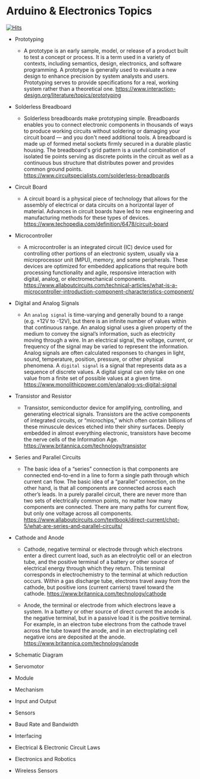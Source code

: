 # Arduino & Electronics Topics
[![Hits](https://hits.seeyoufarm.com/api/count/incr/badge.svg?url=https%3A%2F%2Fgithub.com%2Fxdvrx1%2Farduino-and-electronics-topics&count_bg=%2379C83D&title_bg=%23555555&icon=&icon_color=%23E7E7E7&title=PAGE+VIEWS&edge_flat=false)](https://hits.seeyoufarm.com)

- Prototyping
    - A prototype is an early sample, model, or release of a product 
built to test a concept or process. It is a term used in a
variety of contexts, including semantics, design, electronics,
and software programming. A prototype is generally used to evaluate
a new design to enhance precision by system analysts and users.
Prototyping serves to provide specifications for a real, working 
system rather than a theoretical one.
<https://www.interaction-design.org/literature/topics/prototyping>
     
- Solderless Breadboard
    - Solderless breadboards make prototyping simple. Breadboards 
enables you to connect electronic components in thousands of ways 
to produce working circuits without soldering or damaging your 
circuit board — and you don't need additional tools. A breadboard 
is made up of formed metal sockets firmly secured in a durable 
plastic housing. The breadboard's grid pattern is a useful combination
of isolated tie points serving as discrete points in the circuit as 
well as a continuous bus structure that distributes
power and provides common ground points.
<https://www.circuitspecialists.com/solderless-breadboards>

- Circuit Board
    - A circuit board is a physical piece of technology that allows
for the assembly of electrical or data circuits on a 
horizontal layer of material. Advances in circuit boards
have led to new engineering and 
manufacturing methods for these types of devices.
<https://www.techopedia.com/definition/6478/circuit-board>
     
- Microcontroller
    - A microcontroller is an integrated circuit (IC) 
device used for controlling other portions of an electronic system,
usually via a microprocessor unit (MPU), memory, and 
some peripherals. These devices are optimized for embedded
applications that require both processing functionality
and agile, responsive interaction with digital,
analog, or electromechanical components.
<https://www.allaboutcircuits.com/technical-articles/what-is-a-microcontroller-introduction-component-characteristics-component/> 

- Digital and Analog Signals 
    - An `analog signal` is time-varying and generally bound
to a range (e.g. +12V to -12V), but there is an infinite number
of values within that continuous range. An analog signal 
uses a given property of the medium to convey the signal’s
information, such as electricity moving through a wire. 
In an electrical signal, the voltage, current, or frequency of 
the signal may be varied to represent the information. Analog signals 
are often calculated responses to changes in light, sound,
temperature, position, pressure, or other physical phenomena.
A `digital signal` is a signal that represents 
data as a sequence of discrete values. A digital 
signal can only take on one value 
from a finite set of possible values at a given time.
<https://www.monolithicpower.com/en/analog-vs-digital-signal>

- Transistor and Resistor
    - Transistor, semiconductor device for amplifying,
controlling, and generating electrical signals. Transistors 
are the active components of integrated circuits, 
or “microchips,” which often contain billions of 
these minuscule devices etched into their shiny 
surfaces. Deeply embedded in almost everything 
electronic, transistors have become the nerve 
cells of the Information Age.
<https://www.britannica.com/technology/transistor>
      
- Series and Parallel Circuits
    - The basic idea of a “series” connection is that components are 
connected end-to-end in a line to form a 
single path through which current can flow.
The basic idea of a “parallel” connection, on the other hand, 
is that all components are connected across each other’s leads. 
In a purely parallel circuit, there are never more than two sets 
of electrically common points, no matter how many components 
are connected. There are many paths for current flow, 
but only one voltage across all components.
<https://www.allaboutcircuits.com/textbook/direct-current/chpt-5/what-are-series-and-parallel-circuits/>

- Cathode and Anode
    - Cathode, negative terminal or electrode through 
which electrons enter a direct current load, such as an 
electrolytic cell or an electron tube, and the positive 
terminal of a battery or other source of electrical 
energy through which they return. This terminal corresponds
in electrochemistry to the terminal at which reduction occurs.
Within a gas discharge tube, electrons travel away from 
the cathode, but positive ions (current carriers)
travel toward the cathode.
https://www.britannica.com/technology/cathode

    - Anode, the terminal or electrode from which electrons
leave a system. In a battery or other source of direct current 
the anode is the negative terminal, but in a passive load it is
the positive terminal. For example, in an electron tube electrons
from the cathode travel across the tube toward the anode, 
and in an electroplating cell negative ions 
are deposited at the anode.
https://www.britannica.com/technology/anode

- Schematic Diagram
- Servomotor
- Module
- Mechanism
- Input and Output
- Sensors
- Baud Rate and Bandwidth
- Interfacing
- Electrical & Electronic Circuit Laws
- Electronics and Robotics
- Wireless Sensors
